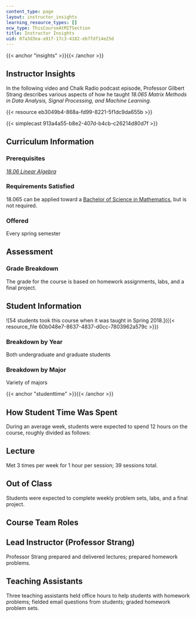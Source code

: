 ```yaml
---
content_type: page
layout: instructor_insights
learning_resource_types: []
ocw_type: ThisCourseAtMITSection
title: Instructor Insights
uid: 07a3d3ea-a91f-17c3-4182-eb7fdf14e25d
---
```


{{< anchor "insights" >}}{{< /anchor >}}

Instructor Insights
-------------------

In the following video and Chalk Radio podcast episode, Professor Gilbert Strang describes various aspects of how he taught _18.065 Matrix Methods in Data Analysis, Signal Processing, and Machine Learning_.

{{< resource eb3049b4-868a-fd99-8221-5f1dc9da655b >}}

{{< simplecast 913a4a55-b8e2-407d-b4cb-c26214d80d7f >}}

Curriculum Information
----------------------

### Prerequisites

[_18.06 Linear Algebra_](/courses/18-06sc-linear-algebra-fall-2011/)

### Requirements Satisfied

18.065 can be applied toward a [Bachelor of Science in Mathematics](http://math.mit.edu/academics/undergrad/major/index.php), but is not required.

### Offered

Every spring semester

Assessment
----------

### Grade Breakdown

The grade for the course is based on homework assignments, labs, and a final project.

Student Information
-------------------

![54 students took this course when it was taught in Spring 2018.]({{< resource_file 60b048e7-8637-4837-d0cc-7803962a579c >}})

### Breakdown by Year

Both undergraduate and graduate students

### Breakdown by Major

Variety of majors

{{< anchor "studenttime" >}}{{< /anchor >}}

How Student Time Was Spent
--------------------------

During an average week, students were expected to spend 12 hours on the course, roughly divided as follows:

Lecture
-------

Met 3 times per week for 1 hour per session; 39 sessions total.

Out of Class
------------

Students were expected to complete weekly problem sets, labs, and a final project.

Course Team Roles
-----------------

Lead Instructor (Professor Strang)
----------------------------------

Professor Strang prepared and delivered lectures; prepared homework problems.

Teaching Assistants 
--------------------

Three teaching assistants held office hours to help students with homework problems; fielded email questions from students; graded homework problem sets.